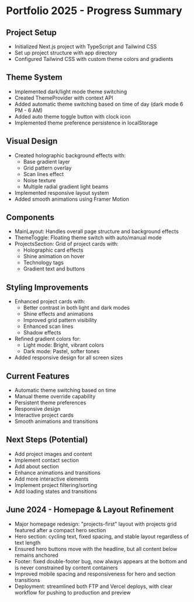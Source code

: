 # Portfolio 2025 - Progress Summary

## Project Setup
- Initialized Next.js project with TypeScript and Tailwind CSS
- Set up project structure with app directory
- Configured Tailwind CSS with custom theme colors and gradients

## Theme System
- Implemented dark/light mode theme switching
- Created ThemeProvider with context API
- Added automatic theme switching based on time of day (dark mode 6 PM - 6 AM)
- Added auto theme toggle button with clock icon
- Implemented theme preference persistence in localStorage

## Visual Design
- Created holographic background effects with:
  - Base gradient layer
  - Grid pattern overlay
  - Scan lines effect
  - Noise texture
  - Multiple radial gradient light beams
- Implemented responsive layout system
- Added smooth animations using Framer Motion

## Components
- MainLayout: Handles overall page structure and background effects
- ThemeToggle: Floating theme switch with auto/manual mode
- ProjectsSection: Grid of project cards with:
  - Holographic card effects
  - Shine animation on hover
  - Technology tags
  - Gradient text and buttons

## Styling Improvements
- Enhanced project cards with:
  - Better contrast in both light and dark modes
  - Shine effects and animations
  - Improved grid pattern visibility
  - Enhanced scan lines
  - Shadow effects
- Refined gradient colors for:
  - Light mode: Bright, vibrant colors
  - Dark mode: Pastel, softer tones
- Added responsive design for all screen sizes

## Current Features
- Automatic theme switching based on time
- Manual theme override capability
- Persistent theme preferences
- Responsive design
- Interactive project cards
- Smooth animations and transitions

## Next Steps (Potential)
- Add project images and content
- Implement contact section
- Add about section
- Enhance animations and transitions
- Add more interactive elements
- Implement project filtering/sorting
- Add loading states and transitions 

## June 2024 - Homepage & Layout Refinement

- Major homepage redesign: "projects-first" layout with projects grid featured after a compact hero section
- Hero section: cycling text, fixed spacing, and stable layout regardless of text length
- Ensured hero buttons move with the headline, but all content below remains anchored
- Footer: fixed double-footer bug, now always appears at the bottom and is never constrained by content containers
- Improved mobile spacing and responsiveness for hero and section transitions
- Deployment: streamlined both FTP and Vercel deploys, with clear workflow for pushing to production and preview 